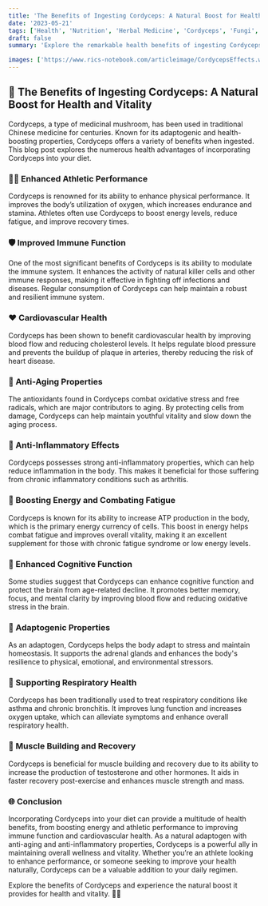 ```yaml
---
title: 'The Benefits of Ingesting Cordyceps: A Natural Boost for Health and Vitality'
date: '2023-05-21'
tags: ['Health', 'Nutrition', 'Herbal Medicine', 'Cordyceps', 'Fungi', 'Mycology', 'Wellness']
draft: false
summary: 'Explore the remarkable health benefits of ingesting Cordyceps. Learn how this powerful fungus can boost your energy, improve immunity, enhance athletic performance, and more.'

images: ['https://www.rics-notebook.com/articleimage/CordycepsEffects.webp']
---
```


## 🌿 The Benefits of Ingesting Cordyceps: A Natural Boost for Health and Vitality

Cordyceps, a type of medicinal mushroom, has been used in traditional Chinese medicine for centuries. Known for its adaptogenic and health-boosting properties, Cordyceps offers a variety of benefits when ingested. This blog post explores the numerous health advantages of incorporating Cordyceps into your diet.

### 🏃‍♂️ Enhanced Athletic Performance

Cordyceps is renowned for its ability to enhance physical performance. It improves the body’s utilization of oxygen, which increases endurance and stamina. Athletes often use Cordyceps to boost energy levels, reduce fatigue, and improve recovery times.

### 🛡️ Improved Immune Function

One of the most significant benefits of Cordyceps is its ability to modulate the immune system. It enhances the activity of natural killer cells and other immune responses, making it effective in fighting off infections and diseases. Regular consumption of Cordyceps can help maintain a robust and resilient immune system.

### ❤️ Cardiovascular Health

Cordyceps has been shown to benefit cardiovascular health by improving blood flow and reducing cholesterol levels. It helps regulate blood pressure and prevents the buildup of plaque in arteries, thereby reducing the risk of heart disease.

### 🌟 Anti-Aging Properties

The antioxidants found in Cordyceps combat oxidative stress and free radicals, which are major contributors to aging. By protecting cells from damage, Cordyceps can help maintain youthful vitality and slow down the aging process.

### 💊 Anti-Inflammatory Effects

Cordyceps possesses strong anti-inflammatory properties, which can help reduce inflammation in the body. This makes it beneficial for those suffering from chronic inflammatory conditions such as arthritis.

### 🍄 Boosting Energy and Combating Fatigue

Cordyceps is known for its ability to increase ATP production in the body, which is the primary energy currency of cells. This boost in energy helps combat fatigue and improves overall vitality, making it an excellent supplement for those with chronic fatigue syndrome or low energy levels.

### 🧠 Enhanced Cognitive Function

Some studies suggest that Cordyceps can enhance cognitive function and protect the brain from age-related decline. It promotes better memory, focus, and mental clarity by improving blood flow and reducing oxidative stress in the brain.

### 🌿 Adaptogenic Properties

As an adaptogen, Cordyceps helps the body adapt to stress and maintain homeostasis. It supports the adrenal glands and enhances the body's resilience to physical, emotional, and environmental stressors.

### 🧬 Supporting Respiratory Health

Cordyceps has been traditionally used to treat respiratory conditions like asthma and chronic bronchitis. It improves lung function and increases oxygen uptake, which can alleviate symptoms and enhance overall respiratory health.

### 💪 Muscle Building and Recovery

Cordyceps is beneficial for muscle building and recovery due to its ability to increase the production of testosterone and other hormones. It aids in faster recovery post-exercise and enhances muscle strength and mass.

### 🌐 Conclusion

Incorporating Cordyceps into your diet can provide a multitude of health benefits, from boosting energy and athletic performance to improving immune function and cardiovascular health. As a natural adaptogen with anti-aging and anti-inflammatory properties, Cordyceps is a powerful ally in maintaining overall wellness and vitality. Whether you’re an athlete looking to enhance performance, or someone seeking to improve your health naturally, Cordyceps can be a valuable addition to your daily regimen.

Explore the benefits of Cordyceps and experience the natural boost it provides for health and vitality. 🌿🍄
